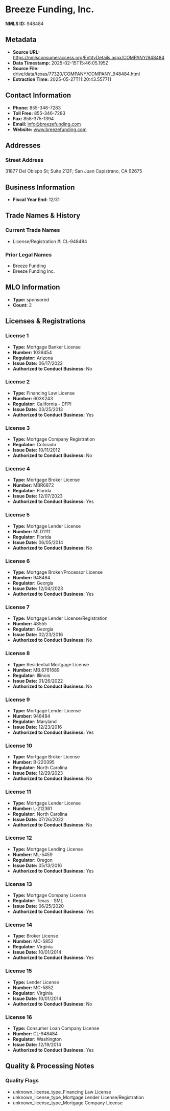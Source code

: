# Breeze Funding, Inc.

**NMLS ID:** 948484

## Metadata
- **Source URL:** https://nmlsconsumeraccess.org/EntityDetails.aspx/COMPANY/948484
- **Data Timestamp:** 2025-02-15T15:46:05.195Z
- **Source File:** drive/data/texas/77320/COMPANY/COMPANY_948484.html
- **Extraction Time:** 2025-05-27T11:20:43.557711

## Contact Information
- **Phone:** 855-346-7283
- **Toll Free:** 855-346-7283
- **Fax:** 858-375-1394
- **Email:** info@breezefunding.com
- **Website:** www.breezefunding.com

## Addresses
### Street Address
31877 Del Obispo St; Suite 212F; San Juan Capistrano, CA 92675

## Business Information
- **Fiscal Year End:** 12/31

## Trade Names & History
### Current Trade Names
- License/Registration #: CL-948484

### Prior Legal Names
- Breeze Funding
- Breeze Funding Inc.

## MLO Information
- **Type:** sponsored
- **Count:** 2

## Licenses & Registrations

### License 1
- **Type:** Mortgage Banker License
- **Number:** 1039454
- **Regulator:** Arizona
- **Issue Date:** 06/17/2022
- **Authorized to Conduct Business:** No

### License 2
- **Type:** Financing Law License
- **Number:** 603K243
- **Regulator:** California - DFPI
- **Issue Date:** 03/25/2013
- **Authorized to Conduct Business:** Yes

### License 3
- **Type:** Mortgage Company Registration
- **Regulator:** Colorado
- **Issue Date:** 10/11/2012
- **Authorized to Conduct Business:** No

### License 4
- **Type:** Mortgage Broker License
- **Number:** MBR6872
- **Regulator:** Florida
- **Issue Date:** 12/07/2023
- **Authorized to Conduct Business:** Yes

### License 5
- **Type:** Mortgage Lender License
- **Number:** MLD1111
- **Regulator:** Florida
- **Issue Date:** 06/05/2014
- **Authorized to Conduct Business:** No

### License 6
- **Type:** Mortgage Broker/Processor License
- **Number:** 948484
- **Regulator:** Georgia
- **Issue Date:** 12/04/2023
- **Authorized to Conduct Business:** Yes

### License 7
- **Type:** Mortgage Lender License/Registration
- **Number:** 48555
- **Regulator:** Georgia
- **Issue Date:** 02/23/2016
- **Authorized to Conduct Business:** No

### License 8
- **Type:** Residential Mortgage License
- **Number:** MB.6761689
- **Regulator:** Illinois
- **Issue Date:** 01/26/2022
- **Authorized to Conduct Business:** No

### License 9
- **Type:** Mortgage Lender License
- **Number:** 948484
- **Regulator:** Maryland
- **Issue Date:** 12/23/2016
- **Authorized to Conduct Business:** Yes

### License 10
- **Type:** Mortgage Broker License
- **Number:** B-220395
- **Regulator:** North Carolina
- **Issue Date:** 12/29/2023
- **Authorized to Conduct Business:** No

### License 11
- **Type:** Mortgage Lender License
- **Number:** L-212361
- **Regulator:** North Carolina
- **Issue Date:** 07/26/2022
- **Authorized to Conduct Business:** No

### License 12
- **Type:** Mortgage Lending License
- **Number:** ML-5459
- **Regulator:** Oregon
- **Issue Date:** 05/13/2016
- **Authorized to Conduct Business:** Yes

### License 13
- **Type:** Mortgage Company License
- **Regulator:** Texas - SML
- **Issue Date:** 06/25/2020
- **Authorized to Conduct Business:** Yes

### License 14
- **Type:** Broker License
- **Number:** MC-5852
- **Regulator:** Virginia
- **Issue Date:** 10/01/2014
- **Authorized to Conduct Business:** Yes

### License 15
- **Type:** Lender License
- **Number:** MC-5852
- **Regulator:** Virginia
- **Issue Date:** 10/01/2014
- **Authorized to Conduct Business:** No

### License 16
- **Type:** Consumer Loan Company License
- **Number:** CL-948484
- **Regulator:** Washington
- **Issue Date:** 12/19/2014
- **Authorized to Conduct Business:** Yes

## Quality & Processing Notes
### Quality Flags
- unknown_license_type_Financing Law License
- unknown_license_type_Mortgage Lender License/Registration
- unknown_license_type_Mortgage Company License

